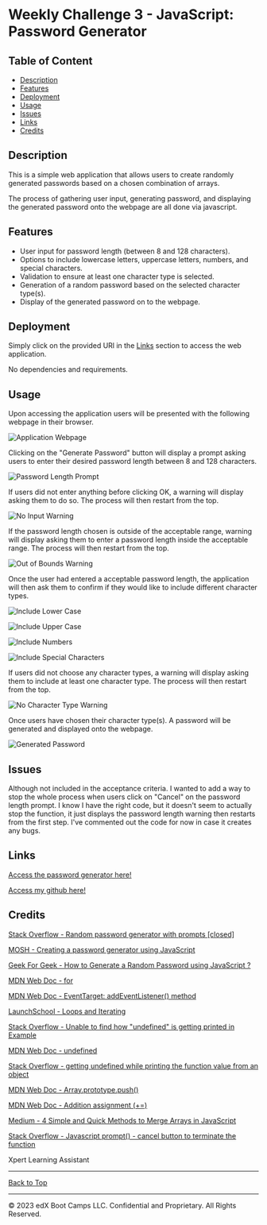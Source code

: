 # Weekly Challenge 3 -  JavaScript: Password Generator

## Table of Content

- [Description](#description)
- [Features](#features)
- [Deployment](#deployment)
- [Usage](#usage)
- [Issues](#issues)
- [Links](#links)
- [Credits](#credits)

## Description

This is a simple web application that allows users to create randomly generated passwords based on a chosen combination of arrays.

The process of gathering user input, generating password, and displaying the generated password onto the webpage are all done via javascript.

## Features

- User input for password length (between 8 and 128 characters).
- Options to include lowercase letters, uppercase letters, numbers, and special characters.
- Validation to ensure at least one character type is selected.
- Generation of a random password based on the selected character type(s).
- Display of the generated password on to the webpage.

## Deployment

Simply click on the provided URl in the [Links](#links) section to access the web application.

No dependencies and requirements.

## Usage

Upon accessing the application users will be presented with the following webpage in their browser.

![Application Webpage](./Develop/Screenshots/webpage.jpg)

Clicking on the "Generate Password" button will display a prompt asking users to enter their desired password length between 8 and 128 characters.

![Password Length Prompt](./Develop/Screenshots/length-prompt.jpg)

If users did not enter anything before clicking OK, a warning will display asking them to do so. The process will then restart from the top.

![No Input Warning](./Develop/Screenshots/length-prompt-warning-1.jpg)

If the password length chosen is outside of the acceptable range,  warning will display asking them to enter a password length inside the acceptable range. The process will then restart from the top.

![Out of Bounds Warning](./Develop/Screenshots/length-prompt-warning-2.jpg)

Once the user had entered a acceptable password length, the application will then ask them to confirm if they would like to include different character types.

![Include Lower Case](./Develop/Screenshots/array-choice-confirm-1.jpg)

![Include Upper Case](./Develop/Screenshots/array-choice-confirm-2.jpg)

![Include Numbers](./Develop/Screenshots/array-choice-confirm-3.jpg)

![Include Special Characters](./Develop/Screenshots/array-choice-confirm-4.jpg)

If users did not choose any character types, a warning will display asking them to include at least one character type. The process will then restart from the top.

![No Character Type Warning](./Develop/Screenshots/array-choice-warning.jpg)

Once users have chosen their character type(s). A password will be generated and displayed onto the webpage.

![Generated Password](./Develop/Screenshots/generated-password-display.jpg)

## Issues

Although not included in the acceptance criteria. I wanted to add a way to stop the whole process when users click on "Cancel" on the password length prompt. I know I have the right code, but it doesn't seem to actually stop the function, it just displays the password length warning then restarts from the first step. I've commented out the code for now in case it creates any bugs.

## Links

[Access the password generator here!]()

[Access my github here!]()

## Credits

[Stack Overflow - Random password generator with prompts [closed]](https://stackoverflow.com/questions/62627469/random-password-generator-with-prompts)

[MOSH - Creating a password generator using JavaScript](https://forum.codewithmosh.com/t/creating-a-password-generator-using-javascript/18971)

[Geek For Geek - How to Generate a Random Password using JavaScript ?](https://www.geeksforgeeks.org/how-to-generate-a-random-password-using-javascript/)

[MDN Web Doc - for](https://developer.mozilla.org/en-US/docs/Web/JavaScript/Reference/Statements/for)

[MDN Web Doc - EventTarget: addEventListener() method](https://developer.mozilla.org/en-US/docs/Web/API/EventTarget/addEventListener)

[LaunchSchool - Loops and Iterating](https://launchschool.com/books/javascript/read/loops_iterating)

[Stack Overflow - Unable to find how "undefined" is getting printed in Example](https://stackoverflow.com/questions/47547933/unable-to-find-how-undefined-is-getting-printed-in-example)

[MDN Web Doc - undefined](https://developer.mozilla.org/en-US/docs/Web/JavaScript/Reference/Global_Objects/undefined)

[Stack Overflow - getting undefined while printing the function value from an object](https://stackoverflow.com/questions/73765276/getting-undefined-while-printing-the-function-value-from-an-object)

[MDN Web Doc - Array.prototype.push()](https://developer.mozilla.org/en-US/docs/Web/JavaScript/Reference/Global_Objects/Array/push)

[MDN Web Doc - Addition assignment (+=)](https://developer.mozilla.org/en-US/docs/Web/JavaScript/Reference/Operators/Addition_assignment)

[Medium - 4 Simple and Quick Methods to Merge Arrays in JavaScript](https://blog.devgenius.io/5-simple-and-quick-methods-to-merge-arrays-in-javascript-cc7cad0453b3)

[Stack Overflow - Javascript prompt() - cancel button to terminate the function](https://stackoverflow.com/questions/12864582/javascript-prompt-cancel-button-to-terminate-the-function)

Xpert Learning Assistant

- - -

[Back to Top](#table-of-content)

- - -
© 2023 edX Boot Camps LLC. Confidential and Proprietary. All Rights Reserved.
